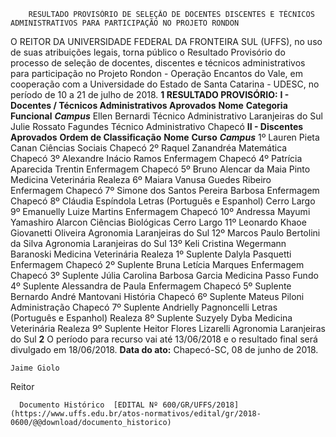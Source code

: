         RESULTADO PROVISÓRIO DE SELEÇÃO DE DOCENTES DISCENTES E TÉCNICOS ADMINISTRATIVOS PARA PARTICIPAÇÃO NO PROJETO RONDON  

 O REITOR DA UNIVERSIDADE FEDERAL DA FRONTEIRA SUL (UFFS), no uso de suas atribuições legais, torna público o Resultado Provisório do processo de seleção de docentes, discentes e técnicos administrativos para participação no Projeto Rondon - Operação Encantos do Vale, em cooperação com a Universidade do Estado de Santa Catarina - UDESC, no período de 10 a 21 de julho de 2018.      **1 RESULTADO PROVISÓRIO:**    **I - Docentes / Técnicos Administrativos Aprovados**       **Nome**      **Categoria Funcional**       ***Campus***        Ellen Bernardi    Técnico Administrativo    Laranjeiras do Sul      Julie Rossato Fagundes    Técnico Administrativo    Chapecó      **II - Discentes Aprovados**       **Ordem de Classificação**      **Nome**      **Curso**       ***Campus***        1º    Lauren Pieta Canan    Ciências Sociais    Chapecó      2º    Raquel Zanandréa    Matemática    Chapecó      3º    Alexandre Inácio Ramos    Enfermagem    Chapecó      4º    Patrícia Aparecida Trentin    Enfermagem    Chapecó      5º    Bruno Alencar da Maia Pinto    Medicina Veterinária    Realeza      6º    Maiara Vanusa Guedes Ribeiro    Enfermagem    Chapecó      7º    Simone dos Santos Pereira Barbosa    Enfermagem    Chapecó      8º    Cláudia Espíndola    Letras (Português e Espanhol)    Cerro Largo      9º    Emanuelly Luize Martins    Enfermagem    Chapecó      10º    Andressa Mayumi Yamashiro Alarcon    Ciências Biológicas    Cerro Largo      11º    Leonardo Khaoe Giovanetti Oliveira    Agronomia    Laranjeiras do Sul      12º    Marcos Paulo Bertolini da Silva    Agronomia    Laranjeiras do Sul      13º    Keli Cristina Wegermann Baranoski    Medicina Veterinária    Realeza      1º Suplente    Dalyla Pasquetti    Enfermagem    Chapecó      2º Suplente    Bruna Letícia Marques    Enfermagem    Chapecó      3º Suplente    Júlia Carolina Barbosa Garcia    Medicina    Passo Fundo      4º Suplente    Alessandra de Paula    Enfermagem    Chapecó      5º Suplente    Bernardo André Mantovani    História    Chapecó      6º Suplente    Mateus Piloni    Administração    Chapecó      7º Suplente    Andrielly Pagnoncelli    Letras (Português e Espanhol)    Realeza      8º Suplente    Suzyely Dyba    Medicina Veterinária    Realeza      9º Suplente    Heitor Flores Lizarelli    Agronomia    Laranjeiras do Sul        **2** O período para recurso vai até 13/06/2018 e o resultado final será divulgado em 18/06/2018.       **Data do ato:** Chapecó-SC, 08 de junho de 2018.   
 

    Jaime Giolo   
 Reitor 

      Documento Histórico  [EDITAL Nº 600/GR/UFFS/2018](https://www.uffs.edu.br/atos-normativos/edital/gr/2018-0600/@@download/documento_historico)     
      
